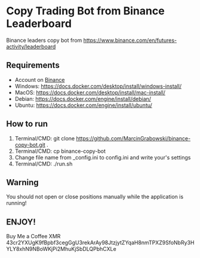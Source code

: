 # Copy Trading Bot from Binance Leaderboard

Binance leaders copy bot from https://www.binance.com/en/futures-activity/leaderboard

## Requirements
+ Account on [Binance](https://accounts.binance.com/pl/register?ref=231319281)
+ Windows: https://docs.docker.com/desktop/install/windows-install/
+ MacOS: https://docs.docker.com/desktop/install/mac-install/
+ Debian: https://docs.docker.com/engine/install/debian/
+ Ubuntu: https://docs.docker.com/engine/install/ubuntu/

## How to run
1. Terminal/CMD: git clone https://github.com/MarcinGrabowski/binance-copy-bot.git .
2. Terminal/CMD: cp binance-copy-bot
3. Change file name from _config.ini to config.ini and write your's settings
4. Terminal/CMD: ./run.sh

## Warning
You should not open or close positions manually while the application is running!

## ENJOY! 
Buy Me a Coffee XMR 43cr2YXUgK9fBpbf3cegGgU3rekArAy98JtzjytZYqaH8nmTPXZ9SfoNbRy3HYLY8xhN9NBoWKjPi2MhuKjSbDLQPbhCXLe
